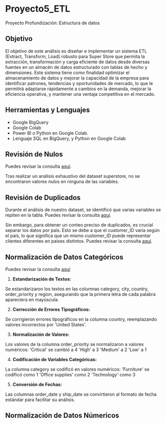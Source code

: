 # Proyecto5_ETL
Proyecto Profundización: Estructura de datos

## Objetivo

El objetivo de este análisis es diseñar e implementar un sistema ETL (Extract, Transform, Load) robusto para Super Store que permita la extracción, transformación y carga eficiente de datos desde diversas fuentes en un almacén de datos estructurado con tablas de hecho y dimensiones. Este sistema tiene como finalidad optimizar el almacenamiento de datos y mejorar la capacidad de la empresa para identificar patrones, tendencias y oportunidades de mercado, lo que le permitirá adaptarse rápidamente a cambios en la demanda, mejorar la eficiencia operativa, y mantener una ventaja competitiva en el mercado.

## Herramientas y Lenguajes

- Google BigQuery
- Google Colab
- Power BI o Python en Google Colab.
- Lenguaje SQL en BigQuery, y Python en Google Colab 

## Revisión de Nulos
Puedes revisar la consulta [aquí](SQL/nulls.sql).

Tras realizar un análisis exhaustivo del dataset superstore, no se encontraron valores nulos en ninguna de las variables. 

## Revisión de Duplicados

Durante el análisis de nuestro dataset, se identificó que varias variables se repiten en la tabla. 
Puedes revisar la consulta [aquí](SQL/duplicates_customerID.SQL).

Sin embargo, para obtener un conteo preciso de duplicados, es crucial separar los datos por país. Esto se debe a que el customer_ID varía según el país, lo que significa que un mismo customer_ID puede representar clientes diferentes en países distintos.
Puedes revisar la consulta [aquí](SQL/duplicates_customerID.SQL).

## Normalización de Datos Categóricos
Puedes revisar la consulta [aquí](python/normalizacion_datos_categoricos.ipynb)
1. **Estandarización de Textos:**

Se estandarizaron los textos en las columnas category, city, country, order_priority y region, asegurando que la primera letra de cada palabra apareciera en mayúscula.

2. **Corrección de Errores Tipográficos:**

Se corrigieron errores tipográficos en la columna country, reemplazando valores incorrectos por 'United States'.

3. **Normalización de Valores:**

Los valores de la columna order_priority se normalizaron a valores numéricos:
'Critical' se cambió a 4
'High' a 3
'Medium' a 2
'Low' a 1

4. **Codificación de Variables Categóricas:**

La columna category se codificó en valores numéricos:
'Furniture' se codificó como 1
'Office supplies' como 2
'Technology' como 3

5. **Conversión de Fechas:**

Las columnas order_date y ship_date se convirtieron al formato de fecha estándar para facilitar su análisis.

## Normalización de Datos Númericos